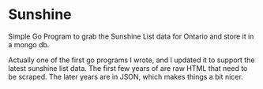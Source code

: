 # Sunshine
Simple Go Program to grab the Sunshine List data for Ontario and store it in a mongo db.

Actually one of the first go programs I wrote, and I updated it to support the latest sunshine list data.
The first few years of are raw HTML that need to be scraped.  The later years are in JSON, which makes things a bit nicer.

